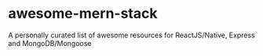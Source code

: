 # awesome-mern-stack
 A personally curated list of awesome resources for ReactJS/Native, Express and MongoDB/Mongoose
